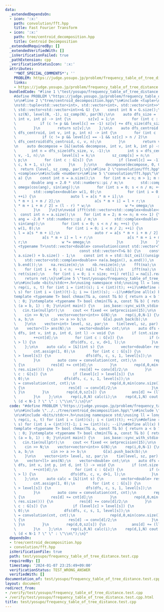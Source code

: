 ```yaml
---
data:
  _extendedDependsOn:
  - icon: ':x:'
    path: convolution/fft.hpp
    title: Fast Fourier Transform
  - icon: ':x:'
    path: tree/centroid_decomposition.hpp
    title: Centroid Decomposition
  _extendedRequiredBy: []
  _extendedVerifiedWith: []
  _isVerificationFailed: true
  _pathExtension: cpp
  _verificationStatusIcon: ':x:'
  attributes:
    '*NOT_SPECIAL_COMMENTS*': ''
    PROBLEM: https://judge.yosupo.jp/problem/frequency_table_of_tree_distance
    links:
    - https://judge.yosupo.jp/problem/frequency_table_of_tree_distance
  bundledCode: "#line 1 \"test/yosupo/frequency_table_of_tree_distance.test.cpp\"\n\
    #define PROBLEM \"https://judge.yosupo.jp/problem/frequency_table_of_tree_distance\"\
    \n\n#line 2 \"tree/centroid_decomposition.hpp\"\n#include <tuple>\n#include <vector>\n\
    \nstd::tuple<std::vector<int>, std::vector<int>, std::vector<int>>\ncentroid_decomposition(const\
    \ std::vector<std::vector<int>>& G) {\n    const int N = G.size();\n    std::vector<int>\
    \ sz(N), level(N, -1), sz_comp(N), par(N);\n\n    auto dfs_size = [&](auto& dfs_size,\
    \ int v, int p) -> int {\n        sz[v] = 1;\n        for (int c : G[v]) {\n \
    \           if (c != p && level[c] == -1) sz[v] += dfs_size(dfs_size, c, v);\n\
    \        }\n        return sz[v];\n    };\n\n    auto dfs_centroid = [&](auto&\
    \ dfs_centroid, int v, int p, int n) -> int {\n        for (int c : G[v]) {\n\
    \            if (c != p && level[c] == -1 && sz[c] > n / 2)\n                return\
    \ dfs_centroid(dfs_centroid, c, v, n);\n        }\n        return v;\n    };\n\
    \n    auto decompose = [&](auto& decompose, int v, int k, int p) -> void {\n \
    \       int n = dfs_size(dfs_size, v, -1);\n        int s = dfs_centroid(dfs_centroid,\
    \ v, -1, n);\n        level[s] = k;\n        sz_comp[s] = n;\n        par[s] =\
    \ p;\n        for (int c : G[s]) {\n            if (level[c] == -1) decompose(decompose,\
    \ c, k + 1, s);\n        }\n    };\n\n    decompose(decompose, 0, 0, -1);\n  \
    \  return {level, sz_comp, par};\n}\n#line 2 \"convolution/fft.hpp\"\n#include\
    \ <complex>\n#include <numbers>\n#line 5 \"convolution/fft.hpp\"\n\nvoid fft(std::vector<std::complex<double>>&\
    \ a) {\n    const int n = a.size();\n    for (int m = n; m > 1; m >>= 1) {\n \
    \       double ang = 2.0 * std::numbers::pi / m;\n        std::complex<double>\
    \ omega(cos(ang), sin(ang));\n        for (int s = 0; s < n / m; ++s) {\n    \
    \        std::complex<double> w(1, 0);\n            for (int i = 0; i < m / 2;\
    \ ++i) {\n                auto l = a[s * m + i];\n                auto r = a[s\
    \ * m + i + m / 2];\n                a[s * m + i] = l + r;\n                a[s\
    \ * m + i + m / 2] = (l - r) * w;\n                w *= omega;\n            }\n\
    \        }\n    }\n}\n\nvoid ifft(std::vector<std::complex<double>>& a) {\n  \
    \  const int n = a.size();\n    for (int m = 2; m <= n; m <<= 1) {\n        double\
    \ ang = -2.0 * std::numbers::pi / m;\n        std::complex<double> omega(cos(ang),\
    \ sin(ang));\n        for (int s = 0; s < n / m; ++s) {\n            std::complex<double>\
    \ w(1, 0);\n            for (int i = 0; i < m / 2; ++i) {\n                auto\
    \ l = a[s * m + i];\n                auto r = a[s * m + i + m / 2] * w;\n    \
    \            a[s * m + i] = l + r;\n                a[s * m + i + m / 2] = l -\
    \ r;\n                w *= omega;\n            }\n        }\n    }\n}\n\ntemplate\
    \ <typename T>\nstd::vector<double> convolution(const std::vector<T>& a,\n   \
    \                             const std::vector<T>& b) {\n    const int size =\
    \ a.size() + b.size() - 1;\n    const int n = std::bit_ceil((unsigned int)size);\n\
    \    std::vector<std::complex<double>> na(a.begin(), a.end()),\n        nb(b.begin(),\
    \ b.end());\n    na.resize(n);\n    nb.resize(n);\n    fft(na);\n    fft(nb);\n\
    \    for (int i = 0; i < n; ++i) na[i] *= nb[i];\n    ifft(na);\n    std::vector<double>\
    \ ret(size);\n    for (int i = 0; i < size; ++i) ret[i] = na[i].real() / n;\n\
    \    return ret;\n}\n#line 5 \"test/yosupo/frequency_table_of_tree_distance.test.cpp\"\
    \n\n#include <bits/stdc++.h>\nusing namespace std;\nusing ll = long long;\n#define\
    \ rep(i, s, t) for (int i = (int)(s); i < (int)(t); ++i)\n#define revrep(i, t,\
    \ s) for (int i = (int)(t)-1; i >= (int)(s); --i)\n#define all(x) begin(x), end(x)\n\
    template <typename T> bool chmax(T& a, const T& b) { return a < b ? (a = b, 1)\
    \ : 0; }\ntemplate <typename T> bool chmin(T& a, const T& b) { return a > b ?\
    \ (a = b, 1) : 0; }\n\nint main() {\n    ios_base::sync_with_stdio(false);\n \
    \   cin.tie(nullptr);\n    cout << fixed << setprecision(15);\n\n    int N;\n\
    \    cin >> N;\n    vector<vector<int>> G(N);\n    rep(i,0,N-1) {\n        int\
    \ a, b;\n        cin >> a >> b;\n        G[a].push_back(b);\n        G[b].push_back(a);\n\
    \    }\n\n    vector<int> level, sz, par;\n    tie(level, sz, par) = centroid_decomposition(G);\n\
    \n    vector<ll> ans(N);\n    vector<double> cnt;\n\n    auto dfs = [&](auto&\
    \ dfs, int v, int p, int d, int l) -> void {\n        if (cnt.size() <= d) cnt.push_back(0);\n\
    \        ++cnt[d];\n        for (int c : G[v]) {\n            if (c != p && level[c]\
    \ > l) {\n                dfs(dfs, c, v, d+1, l);\n            }\n        }\n\
    \    };\n\n    auto calc = [&](int s) {\n        vector<double> res(sz[s]);\n\
    \        cnt.assign(1, 0);\n        for (int c : G[s]) {\n            if (level[c]\
    \ > level[s]) {\n                dfs(dfs, c, s, 1, level[s]);\n            }\n\
    \        }\n        auto conv = convolution(cnt, cnt);\n        rep(d,0,cnt.size())\
    \ {\n            res[d] += cnt[d];\n        }\n        rep(d,0,min(conv.size(),\
    \ res.size())) {\n            res[d] += conv[d]/2;\n        }\n        for (int\
    \ c : G[s]) {\n            if (level[c] > level[s]) {\n                cnt.assign(1,\
    \ 0);\n                dfs(dfs, c, s, 1, level[s]);\n                auto conv\
    \ = convolution(cnt, cnt);\n                rep(d,0,min(conv.size(), res.size()))\
    \ {\n                    res[d] -= conv[d]/2;\n                }\n           \
    \ }\n        }\n        rep(d,0,sz[s]) {\n            ans[d] += (ll) round(res[d]);\n\
    \        }\n    };\n\n    rep(i,0,N) calc(i);\n    rep(d,1,N) cout << ans[d] <<\
    \ (d < N-1 ? \" \" : \"\\n\");\n}\n"
  code: "#define PROBLEM \"https://judge.yosupo.jp/problem/frequency_table_of_tree_distance\"\
    \n\n#include \"../../tree/centroid_decomposition.hpp\"\n#include \"../../convolution/fft.hpp\"\
    \n\n#include <bits/stdc++.h>\nusing namespace std;\nusing ll = long long;\n#define\
    \ rep(i, s, t) for (int i = (int)(s); i < (int)(t); ++i)\n#define revrep(i, t,\
    \ s) for (int i = (int)(t)-1; i >= (int)(s); --i)\n#define all(x) begin(x), end(x)\n\
    template <typename T> bool chmax(T& a, const T& b) { return a < b ? (a = b, 1)\
    \ : 0; }\ntemplate <typename T> bool chmin(T& a, const T& b) { return a > b ?\
    \ (a = b, 1) : 0; }\n\nint main() {\n    ios_base::sync_with_stdio(false);\n \
    \   cin.tie(nullptr);\n    cout << fixed << setprecision(15);\n\n    int N;\n\
    \    cin >> N;\n    vector<vector<int>> G(N);\n    rep(i,0,N-1) {\n        int\
    \ a, b;\n        cin >> a >> b;\n        G[a].push_back(b);\n        G[b].push_back(a);\n\
    \    }\n\n    vector<int> level, sz, par;\n    tie(level, sz, par) = centroid_decomposition(G);\n\
    \n    vector<ll> ans(N);\n    vector<double> cnt;\n\n    auto dfs = [&](auto&\
    \ dfs, int v, int p, int d, int l) -> void {\n        if (cnt.size() <= d) cnt.push_back(0);\n\
    \        ++cnt[d];\n        for (int c : G[v]) {\n            if (c != p && level[c]\
    \ > l) {\n                dfs(dfs, c, v, d+1, l);\n            }\n        }\n\
    \    };\n\n    auto calc = [&](int s) {\n        vector<double> res(sz[s]);\n\
    \        cnt.assign(1, 0);\n        for (int c : G[s]) {\n            if (level[c]\
    \ > level[s]) {\n                dfs(dfs, c, s, 1, level[s]);\n            }\n\
    \        }\n        auto conv = convolution(cnt, cnt);\n        rep(d,0,cnt.size())\
    \ {\n            res[d] += cnt[d];\n        }\n        rep(d,0,min(conv.size(),\
    \ res.size())) {\n            res[d] += conv[d]/2;\n        }\n        for (int\
    \ c : G[s]) {\n            if (level[c] > level[s]) {\n                cnt.assign(1,\
    \ 0);\n                dfs(dfs, c, s, 1, level[s]);\n                auto conv\
    \ = convolution(cnt, cnt);\n                rep(d,0,min(conv.size(), res.size()))\
    \ {\n                    res[d] -= conv[d]/2;\n                }\n           \
    \ }\n        }\n        rep(d,0,sz[s]) {\n            ans[d] += (ll) round(res[d]);\n\
    \        }\n    };\n\n    rep(i,0,N) calc(i);\n    rep(d,1,N) cout << ans[d] <<\
    \ (d < N-1 ? \" \" : \"\\n\");\n}"
  dependsOn:
  - tree/centroid_decomposition.hpp
  - convolution/fft.hpp
  isVerificationFile: true
  path: test/yosupo/frequency_table_of_tree_distance.test.cpp
  requiredBy: []
  timestamp: '2024-01-07 23:25:49+09:00'
  verificationStatus: TEST_WRONG_ANSWER
  verifiedWith: []
documentation_of: test/yosupo/frequency_table_of_tree_distance.test.cpp
layout: document
redirect_from:
- /verify/test/yosupo/frequency_table_of_tree_distance.test.cpp
- /verify/test/yosupo/frequency_table_of_tree_distance.test.cpp.html
title: test/yosupo/frequency_table_of_tree_distance.test.cpp
---
```

